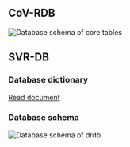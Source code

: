 ## CoV-RDB

![Database schema of core tables](schema-20200412_v3.svg "Database schema of core tables")

## SVR-DB

### Database dictionary

[Read document](https://s3-us-west-2.amazonaws.com/cms.hivdb.org/chiro-prod/downloads/schemas/SVRDB_dictionary.pdf)

### Database schema
![Database schema of drdb](schema-drdb.png "drdb schema")
